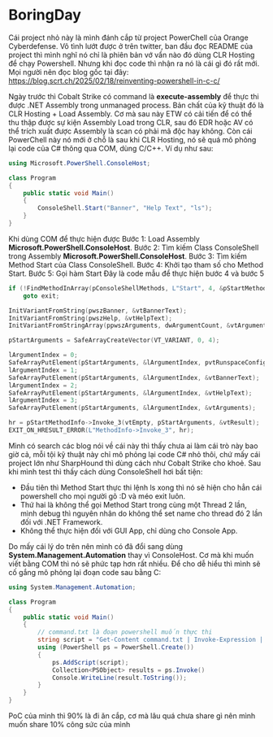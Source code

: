 # BoringDay

Cái project nhỏ này là mình đánh cắp từ project PowerChell của Orange Cyberdefense. Vô tình lướt được ở trên twitter, ban đầu đọc README của project thì mình nghĩ nó chỉ là phiên bản vớ vẩn nào đó dùng CLR Hosting để chạy Powershell. Nhưng khi đọc code thì nhận ra nó là cái gì đó rất mới. Mọi người nên đọc blog gốc tại đây:
https://blog.scrt.ch/2025/02/18/reinventing-powershell-in-c-c/

Ngày trước thì Cobalt Strike có command là **execute-assembly** để thực thi được .NET Assembly trong unmanaged process. Bản chất của kỹ thuật đó là CLR Hosting + Load Assembly. Cơ mà sau này ETW có cải tiến để có thể thu thập được sự kiện Assembly Load trong CLR, sau đó EDR hoặc AV có thể trích xuất được Assembly là scan có phải mã độc hay không.
Còn cái PowerChell này nó mới ở chỗ là sau khi CLR Hosting, nó sẽ quá mô phỏng lại code của C# thông qua COM, dùng C/C++. Ví dụ như sau:

```cs
using Microsoft.PowerShell.ConsoleHost;

class Program
{
    public static void Main()
    {
        ConsoleShell.Start("Banner", "Help Text", "ls");
    }
}
```
Khi dùng COM để thực hiện được 
Bước 1: Load Assembly **Microsoft.PowerShell.ConsoleHost**.
Bước 2: Tìm kiếm Class ConsoleShell trong Assembly **Microsoft.PowerShell.ConsoleHost**.
Bước 3: Tìm kiếm Method Start của Class ConsoleShell.
Bước 4: Khởi tạo tham số cho Method Start.
Bước 5: Gọi hàm Start
Đây là code mẫu để thực hiện bước 4 và bước 5
```c
if (!FindMethodInArray(pConsoleShellMethods, L"Start", 4, &pStartMethodInfo))
    goto exit;

InitVariantFromString(pwszBanner, &vtBannerText);
InitVariantFromString(pwszHelp, &vtHelpText);
InitVariantFromStringArray(ppwszArguments, dwArgumentCount, &vtArguments);

pStartArguments = SafeArrayCreateVector(VT_VARIANT, 0, 4);

lArgumentIndex = 0;
SafeArrayPutElement(pStartArguments, &lArgumentIndex, pvtRunspaceConfiguration);
lArgumentIndex = 1;
SafeArrayPutElement(pStartArguments, &lArgumentIndex, &vtBannerText);
lArgumentIndex = 2;
SafeArrayPutElement(pStartArguments, &lArgumentIndex, &vtHelpText);
lArgumentIndex = 3;
SafeArrayPutElement(pStartArguments, &lArgumentIndex, &vtArguments);

hr = pStartMethodInfo->Invoke_3(vtEmpty, pStartArguments, &vtResult);
EXIT_ON_HRESULT_ERROR(L"MethodInfo->Invoke_3", hr);
```

Mình có search các blog nói về cái này thì thấy chưa ai làm cái trò này bao giờ cả, mỗi tội kỹ thuật này chỉ mô phỏng lại code C# nhỏ thôi, chứ mấy cái project lớn như SharpHound thì dùng cách như Cobalt Strike cho khoẻ.
Sau khi mình test thì thấy cách dùng ConsoleShell hơi bất tiện:
* Đầu tiên thì Method Start thực thi lệnh ls xong thì nó sẽ hiện cho hẳn cái powershell cho mọi người gõ :D và méo exit luôn.
* Thứ hai là không thể gọi Method Start trong cùng một Thread 2 lần, mình debug thì nguyên nhân do không thể set name cho thread đó 2 lần đối với .NET Framework.
* Không thể thực hiện đối với GUI App, chỉ dùng cho Console App.

Do mấy cái lý do trên nên mình có đã đổi sang dùng **System.Management.Automation** thay vì ConsoleHost. Cơ mà khi muốn viết bằng COM thì nó sẽ phức tạp hơn rất nhiều. Để cho dễ hiểu thì mình sẽ cố gắng mô phỏng lại đoạn code sau bằng C:
```cs
using System.Management.Automation;

class Program
{
    public static void Main()
    {
        // command.txt là đoạn powershell muốn thực thi
        string script = "Get-Content command.txt | Invoke-Expression | Out-String"
        using (PowerShell ps = PowerShell.Create())
        {
            ps.AddScript(script);
            Collection<PSObject> results = ps.Invoke()
            Console.WriteLine(result.ToString());
        }
    }
}
```

PoC của mình thì 90% là đi ăn cắp, cơ mà lâu quá chưa share gì nên mình muốn share 10% công sức của mình
